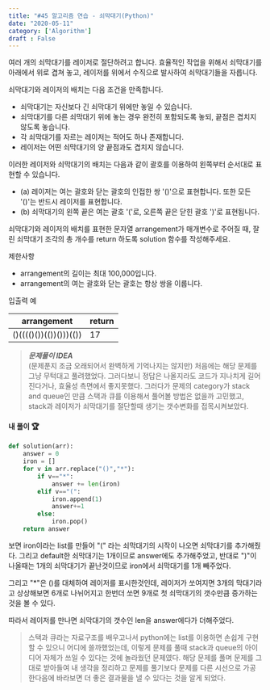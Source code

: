 ```yaml
---
title: "#45 알고리즘 연습 - 쇠막대기(Python)"
date: "2020-05-11"
category: ['Algorithm']
draft : False
---
```


여러 개의 쇠막대기를 레이저로 절단하려고 합니다. 효율적인 작업을 위해서 쇠막대기를 아래에서 위로 겹쳐 놓고, 레이저를 위에서 수직으로 발사하여 쇠막대기들을 자릅니다. 

쇠막대기와 레이저의 배치는 다음 조건을 만족합니다.
- 쇠막대기는 자신보다 긴 쇠막대기 위에만 놓일 수 있습니다.
- 쇠막대기를 다른 쇠막대기 위에 놓는 경우 완전히 포함되도록 놓되, 끝점은 겹치지 않도록 놓습니다.
- 각 쇠막대기를 자르는 레이저는 적어도 하나 존재합니다.
- 레이저는 어떤 쇠막대기의 양 끝점과도 겹치지 않습니다.

이러한 레이저와 쇠막대기의 배치는 다음과 같이 괄호를 이용하여 왼쪽부터 순서대로 표현할 수 있습니다.

* (a) 레이저는 여는 괄호와 닫는 괄호의 인접한 쌍 '()'으로 표현합니다. 또한 모든 '()'는 반드시 레이저를 표현합니다.
* (b) 쇠막대기의 왼쪽 끝은 여는 괄호 '('로, 오른쪽 끝은 닫힌 괄호 ')'로 표현됩니다.


쇠막대기와 레이저의 배치를 표현한 문자열 arrangement가 매개변수로 주어질 때, 잘린 쇠막대기 조각의 총 개수를 return 하도록 solution 함수를 작성해주세요.

제한사항
* arrangement의 길이는 최대 100,000입니다.
* arrangement의 여는 괄호와 닫는 괄호는 항상 쌍을 이룹니다.



입출력 예

|arrangement	|return|
|-|-|
|()(((()())(())()))(())|	17|


>__*문제풀이 IDEA*__   
(문제푼지 조금 오래되어서 완벽하게 기억나지는 않지만)
처음에는 해당 문제를 그냥 무턱대고 풀려했었다. 그러다보니 정답은 나올지라도 코드가 지나치게 길어진다거나, 효율성 측면에서 좋지못했다.
그러다가 문제의 category가 stack and queue인 만큼 스택과 큐를 이용해서 풀어볼 방법은 없을까 고민했고,
stack과 레이저가 쇠막대기를 절단할때 생기는 갯수변화를 접목시켜보았다.


#### 내 풀이 🏆

```python
def solution(arr):
    answer = 0
    iron = [] 
    for v in arr.replace("()","*"):
        if v=="*":
            answer += len(iron)
        elif v=="(":
            iron.append(1)
            answer+=1
        else:
            iron.pop()
    return answer
```

보면 iron이라는 list를 만들어
"(" 라는 쇠막대기의 시작이 나오면 쇠막대기를 추가해줬다.
그리고 default한 쇠막대기는 1개이므로 answer에도 추가해주었고,
반대로 ")"이 나올때는 1개의 쇠막대기가 끝난것이므로 iron에서 쇠막대기를 1개 빼주었다.

그리고 "*"은 ()를 대체하여 레이저를 표시한것인데, 레이저가 쏘여지면
3개의 막대기라고 상상해보면 6개로 나뉘어지고 한번더 쏘면 9개로 
첫 쇠막대기의 갯수만큼 증가하는 것을 볼 수 있다.

따라서 레이저를 만나면 쇠막대기의 갯수인 len을 answer에다가 더해주었다.


> 스택과 큐라는 자료구조를 배우고나서 python에는 list를 이용하면 손쉽게 구현할 수 있으니 어디에 쓸까했었는데, 이렇게 문제를 풀때 stack과 queue의 아이디어 자체가 쓰일 수 있다는 것에 놀라웠던 문제였다.
> 해당 문제를 풀며 문제를 그대로 받아들여 내 생각을 정리하고 문제를 풀기보다 문제를 다른 시선으로 가공한다음에 바라보면 더 좋은 결과물을 낼 수 있다는 것을 알게 되었다.